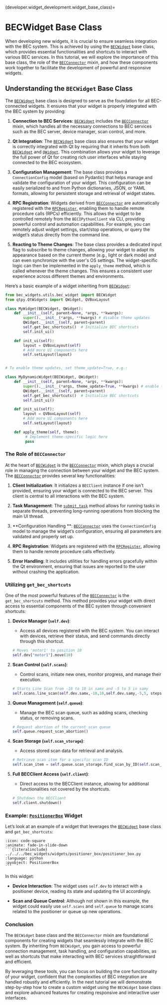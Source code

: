 (developer.widget_development.widget_base_class)=

# BECWidget Base Class

When developing new widgets, it is crucial to ensure seamless integration with the BEC system. This is achieved by using
the [`BECWidget`](https://bec.readthedocs.io/projects/bec-widgets/en/latest/api_reference/_autosummary/bec_widgets.utils.bec_widget.BECWidget.html#bec_widgets.utils.bec_widget.BECWidget)
base class, which provides essential functionalities and shortcuts to interact with various BEC services. In this
tutorial, we will explore the importance of this base class, the role of
the [`BECConnector`](https://bec.readthedocs.io/projects/bec-widgets/en/latest/api_reference/_autosummary/bec_widgets.utils.bec_connector.BECConnector.html#bec_widgets.utils.bec_connector.BECConnector)
mixin, and how these components work together to facilitate the development of powerful and responsive widgets.

## Understanding the `BECWidget` Base Class

The [`BECWidget`](https://bec.readthedocs.io/projects/bec-widgets/en/latest/api_reference/_autosummary/bec_widgets.utils.bec_widget.BECWidget.html#bec_widgets.utils.bec_widget.BECWidget)
base class is designed to serve as the foundation for all BEC-connected widgets. It ensures that your widget is properly
integrated with the BEC system by providing:

1. **Connection to BEC Services**: 
   [`BECWidget`](https://bec.readthedocs.io/projects/bec-widgets/en/latest/api_reference/_autosummary/bec_widgets.utils.bec_widget.BECWidget.html#bec_widgets.utils.bec_widget.BECWidget) includes the [`BECConnector`](https://bec.readthedocs.io/projects/bec-widgets/en/latest/api_reference/_autosummary/bec_widgets.utils.bec_connector.BECConnector.html#bec_widgets.utils.bec_connector.BECConnector)
   mixin, which handles all the necessary connections to BEC services such as the BEC server, device manager, scan
   control, and more.

2. **Qt Integration**:
   The [`BECWidget`](https://bec.readthedocs.io/projects/bec-widgets/en/latest/api_reference/_autosummary/bec_widgets.utils.bec_widget.BECWidget.html#bec_widgets.utils.bec_widget.BECWidget)
   base class also ensures that your widget is correctly integrated with Qt by requiring that it inherits from
   both [`BECWidget`](https://bec.readthedocs.io/projects/bec-widgets/en/latest/api_reference/_autosummary/bec_widgets.utils.bec_widget.BECWidget.html#bec_widgets.utils.bec_widget.BECWidget)
   and [`QWidget`](https://doc.qt.io/qtforpython-6/PySide6/QtWidgets/QWidget.html). This combination allows your widget
   to leverage the full power of Qt for creating rich user interfaces while staying connected to the BEC ecosystem.

3. **Configuration Management**: The base class provides a `ConnectionConfig` model (based on Pydantic) that helps
   manage and validate the configuration of your widget. This configuration can be easily serialized to and from Python
   dictionaries, JSON, or YAML formats, allowing for persistent storage and retrieval of widget states.

4. **RPC Registration**: Widgets derived
   from [`BECConnector`](https://bec.readthedocs.io/projects/bec-widgets/en/latest/api_reference/_autosummary/bec_widgets.utils.bec_connector.BECConnector.html#bec_widgets.utils.bec_connector.BECConnector)
   are automatically registered with
   the [`RPCRegister`](https://bec.readthedocs.io/projects/bec-widgets/en/latest/api_reference/_autosummary/bec_widgets.cli.rpc_register.RPCRegister.html#bec_widgets.cli.rpc_register.RPCRegister),
   enabling them to handle remote procedure calls (RPCs) efficiently. This allows the widget to be controlled remotely
   from the `BECIPythonClient` via CLI, providing powerful control and automation capabilities. For example, you can
   remotely adjust widget settings, start/stop operations, or query the widget’s status directly from the command line.

5. **Reacting to Theme Changes**: The base class provides a dedicated input flag to subscribe to theme changes, allowing
   your widget to adapt its appearance based on the current theme (e.g., light or dark mode) and can even synchronize with the user's OS settings. The widget-specific logic can then 
   be implemented in the `apply_theme` method, which is called whenever the theme changes. This ensures a consistent user experience across different themes and environments. 

Here’s a basic example of a widget inheriting
from [`BECWidget`](https://bec.readthedocs.io/projects/bec-widgets/en/latest/api_reference/_autosummary/bec_widgets.utils.bec_widget.BECWidget.html#bec_widgets.utils.bec_widget.BECWidget):

```python
from bec_widgets.utils.bec_widget import BECWidget
from qtpy.QtWidgets import QWidget, QVBoxLayout

class MyWidget(BECWidget, QWidget):
    def __init__(self, parent=None, *args, **kwargs):
        super().__init__(*args, **kwargs) # disable theme updates
        QWidget.__init__(self, parent=parent)
        self.get_bec_shortcuts()  # Initialize BEC shortcuts
        self.init_ui()

    def init_ui(self):
        layout = QVBoxLayout(self)
        # Add more UI components here
        self.setLayout(layout)


# To enable theme updates, set theme_update=True, e.g.:

class MyDynamicWidget(BECWidget, QWidget):
    def __init__(self, parent=None, *args, **kwargs):
        super().__init__(*args, theme_update=True, **kwargs) # enable theme updates
        QWidget.__init__(self, parent=parent)
        self.get_bec_shortcuts()  # Initialize BEC shortcuts
        self.init_ui()

    def init_ui(self):
        layout = QVBoxLayout(self)
        # Add more UI components here
        self.setLayout(layout)

    def apply_theme(self, theme):
         # Implement theme-specific logic here
         pass

```

### The Role of `BECConnector`

At the heart
of [`BECWidget`](https://bec.readthedocs.io/projects/bec-widgets/en/latest/api_reference/_autosummary/bec_widgets.utils.bec_widget.BECWidget.html#bec_widgets.utils.bec_widget.BECWidget)
is
the [`BECConnector`](https://bec.readthedocs.io/projects/bec-widgets/en/latest/api_reference/_autosummary/bec_widgets.utils.bec_connector.BECConnector.html#bec_widgets.utils.bec_connector.BECConnector)
mixin, which plays a crucial role in managing the connection between your widget and the BEC system.
The [`BECConnector`](https://bec.readthedocs.io/projects/bec-widgets/en/latest/api_reference/_autosummary/bec_widgets.utils.bec_connector.BECConnector.html#bec_widgets.utils.bec_connector.BECConnector)
provides several key functionalities:

1. **Client Initialization**: It initializes a `BECClient` instance if one isn't provided, ensuring your widget is
   connected to the BEC server. This client is central to all interactions with the BEC system.

2. **Task Management**:
   The [`submit_task`](https://bec.readthedocs.io/projects/bec-widgets/en/latest/api_reference/_autosummary/bec_widgets.utils.bec_connector.BECConnector.html#bec_widgets.utils.bec_connector.BECConnector.submit_task)
   method allows for running tasks in separate threads, preventing long-running operations from blocking the main UI
   thread.

3. **Configuration Handling
   **: [`BECConnector`](https://bec.readthedocs.io/projects/bec-widgets/en/latest/api_reference/_autosummary/bec_widgets.utils.bec_connector.BECConnector.html#bec_widgets.utils.bec_connector.BECConnector)
   uses the `ConnectionConfig` model to manage the widget’s configuration, ensuring all parameters are validated and
   properly set up.

4. **RPC Registration**: Widgets are registered with
   the [`RPCRegister`](https://bec.readthedocs.io/projects/bec-widgets/en/latest/api_reference/_autosummary/bec_widgets.cli.rpc_register.RPCRegister.html#bec-widgets-cli-rpc-register-rpcregister),
   allowing them to handle remote procedure calls effectively.

5. **Error Handling**: It includes utilities for handling errors gracefully within the Qt environment, ensuring that
   issues are reported to the user without crashing the application.

### Utilizing `get_bec_shortcuts`

One of the most powerful features of
the [`BECConnector`](https://bec.readthedocs.io/projects/bec-widgets/en/latest/api_reference/_autosummary/bec_widgets.utils.bec_connector.BECConnector.html#bec_widgets.utils.bec_connector.BECConnector)
is the `get_bec_shortcuts` method. This method provides your widget with direct access to essential components of the
BEC system through convenient shortcuts:

1. **Device Manager (`self.dev`)**:
    - Access all devices registered with the BEC system. You can interact with devices, retrieve their status, and send
      commands directly through this shortcut.
   ```python
   # Moves 'motor1' to position 10
   self.dev["motor1"].move(10)  
   ```

2. **Scan Control (`self.scans`)**:
    - Control scans, initiate new ones, monitor progress, and manage their execution.
   ```python
   # Starts Line Scan from -10 to 10 in samx and -5 to 5 in samy
   self.scans.line_scan(self.dev.samx,-10,10,self.dev.samy,-5,5, steps=100, exp_time=0.001,relative=False)
   ```

3. **Queue Management (`self.queue`)**:
    - Manage the BEC scan queue, such as adding scans, checking status, or removing scans.
   ```python
   # Request abortion of the current scan queue
   self.queue.request_scan_abortion() 
   ```

4. **Scan Storage (`self.scan_storage`)**:
    - Access stored scan data for retrieval and analysis.
   ```python
   # Retrieve scan item for a specific scan ID
   self.scan_item = self.queue.scan_storage.find_scan_by_ID(self.scan_id)  
   ```

5. **Full BECClient Access (`self.client`)**:
    - Direct access to the BECClient instance, allowing for additional functionalities not covered by the shortcuts.
   ```python
   # Shutdown the BECClient
   self.client.shutdown()  
   ```

### Example: [`PositionerBox`](user.widgets.positioner_box) Widget

Let’s look at an example of a widget that leverages
the [`BECWidget`](https://bec.readthedocs.io/projects/bec-widgets/en/latest/api_reference/_autosummary/bec_widgets.utils.bec_widget.BECWidget.html#bec_widgets.utils.bec_widget.BECWidget)
base class and `get_bec_shortcuts`:

````{dropdown} View code: PositionerBox Widget
:icon: code-square
:animate: fade-in-slide-down
```{literalinclude} ../../../bec_widgets/widgets/positioner_box/positioner_box.py
:language: python
:pyobject: PositionerBox
```
````

In this widget:

- **Device Interaction**: The widget uses `self.dev` to interact with a positioner device, reading its state and
  updating the UI accordingly.

- **Scan and Queue Control**: Although not shown in this example, the widget could easily use `self.scans`
  and `self.queue` to manage scans related to the positioner or queue up new operations.

### Conclusion

The `BECWidget` base class and the `BECConnector` mixin are foundational components for creating widgets that seamlessly
integrate with the BEC system. By inheriting from `BECWidget`, you gain access to powerful connection management, task
handling, and configuration capabilities, as well as shortcuts that make interacting with BEC services straightforward
and efficient.

By leveraging these tools, you can focus on building the core functionality of your widget, confident that the
complexities of BEC integration are handled robustly and efficiently. In the next tutorial we will demonstrate
step-by-step how to create a custom widget using the `BECWidget` base class and explore advanced features for creating
responsive and interactive user interfaces.
